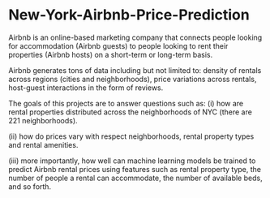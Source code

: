 # New-York-Airbnb-Price-Prediction
Airbnb is an online-based marketing company that connects people looking for accommodation (Airbnb guests) to people looking to rent their properties (Airbnb hosts) on a short-term or long-term basis.

Airbnb generates tons of data including but not limited to: density of rentals across regions (cities and neighborhoods), price variations across rentals, host-guest interactions in the form of reviews.

The goals of this projects are to answer questions such as: 
(i) how are rental properties distributed across the neighborhoods of NYC (there are 221 neighborhoods).

(ii) how do prices vary with respect neighborhoods, rental property types and rental amenities.

(iii) more importantly, how well can machine learning models be trained to predict Airbnb rental prices using features such as rental property type, the number of people a rental can accommodate, the number of available beds, and so forth.
